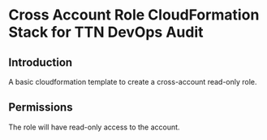 # Cross Account Role CloudFormation Stack for TTN DevOps Audit

## Introduction
A basic cloudformation template to create a cross-account read-only role. 

## Permissions
The role will have read-only access to the account.
